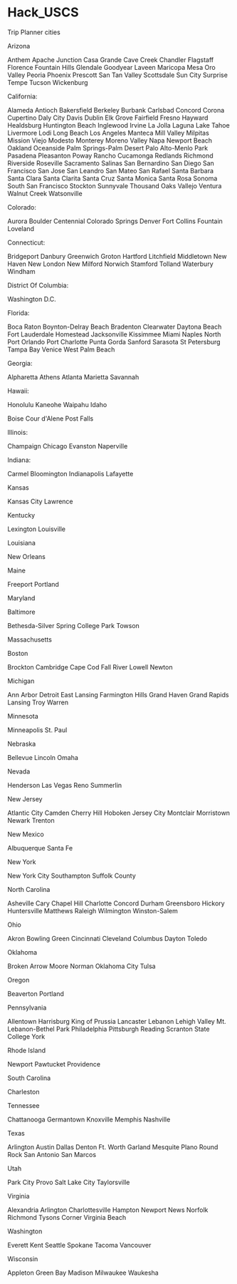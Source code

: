 # Hack_USCS
Trip Planner
cities

Arizona

Anthem
Apache Junction
Casa Grande
Cave Creek
Chandler
Flagstaff
Florence
Fountain Hills
Glendale
Goodyear
Laveen
Maricopa
Mesa
Oro Valley
Peoria
Phoenix
Prescott
San Tan Valley
Scottsdale
Sun City
Surprise
Tempe
Tucson
Wickenburg

California:

Alameda
Antioch
Bakersfield
Berkeley
Burbank
Carlsbad
Concord
Corona
Cupertino
Daly City
Davis
Dublin
Elk Grove
Fairfield
Fresno
Hayward
Healdsburg
Huntington Beach
Inglewood
Irvine
La Jolla
Laguna
Lake Tahoe
Livermore
Lodi
Long Beach
Los Angeles
Manteca
Mill Valley
Milpitas
Mission Viejo
Modesto
Monterey
Moreno Valley
Napa
Newport Beach
Oakland
Oceanside
Palm Springs-Palm Desert
Palo Alto-Menlo Park
Pasadena
Pleasanton
Poway
Rancho Cucamonga
Redlands
Richmond
Riverside
Roseville
Sacramento
Salinas
San Bernardino
San Diego
San Francisco
San Jose
San Leandro
San Mateo
San Rafael
Santa Barbara
Santa Clara
Santa Clarita
Santa Cruz
Santa Monica
Santa Rosa
Sonoma
South San Francisco
Stockton
Sunnyvale
Thousand Oaks
Vallejo
Ventura
Walnut Creek
Watsonville

Colorado:

Aurora
Boulder
Centennial
Colorado Springs
Denver
Fort Collins
Fountain
Loveland

Connecticut:

Bridgeport
Danbury
Greenwich
Groton
Hartford
Litchfield
Middletown
New Haven
New London
New Milford
Norwich
Stamford
Tolland
Waterbury
Windham

District Of Columbia:

Washington D.C.

Florida:

Boca Raton
Boynton-Delray Beach
Bradenton
Clearwater
Daytona Beach
Fort Lauderdale
Homestead
Jacksonville
Kissimmee
Miami
Naples
North Port
Orlando
Port Charlotte
Punta Gorda
Sanford
Sarasota
St Petersburg
Tampa Bay
Venice
West Palm Beach

Georgia:

Alpharetta
Athens
Atlanta
Marietta
Savannah

Hawaii:

Honolulu
Kaneohe
Waipahu
Idaho

Boise
Cour d'Alene
Post Falls

Illinois:

Champaign
Chicago
Evanston
Naperville

Indiana:

Carmel
Bloomington
Indianapolis
Lafayette

Kansas

Kansas City
Lawrence

Kentucky

Lexington
Louisville

Louisiana

New Orleans

Maine

Freeport
Portland

Maryland

Baltimore

Bethesda-Silver Spring
College Park
Towson

Massachusetts

Boston

Brockton
Cambridge
Cape Cod
Fall River
Lowell
Newton

Michigan

Ann Arbor
Detroit
East Lansing
Farmington Hills
Grand Haven
Grand Rapids
Lansing
Troy
Warren

Minnesota

Minneapolis
St. Paul

Nebraska

Bellevue
Lincoln
Omaha

Nevada

Henderson
Las Vegas
Reno
Summerlin

New Jersey

Atlantic City
Camden
Cherry Hill
Hoboken
Jersey City
Montclair
Morristown
Newark
Trenton

New Mexico

Albuquerque
Santa Fe

New York

New York City
Southampton
Suffolk County

North Carolina

Asheville
Cary
Chapel Hill
Charlotte
Concord
Durham
Greensboro
Hickory
Huntersville
Matthews
Raleigh
Wilmington
Winston-Salem

Ohio

Akron
Bowling Green
Cincinnati
Cleveland
Columbus
Dayton
Toledo

Oklahoma

Broken Arrow
Moore
Norman
Oklahoma City
Tulsa

Oregon

Beaverton
Portland

Pennsylvania

Allentown
Harrisburg
King of Prussia
Lancaster
Lebanon
Lehigh Valley
Mt. Lebanon-Bethel Park
Philadelphia
Pittsburgh
Reading
Scranton
State College
York

Rhode Island

Newport
Pawtucket
Providence

South Carolina

Charleston

Tennessee

Chattanooga
Germantown
Knoxville
Memphis
Nashville

Texas

Arlington
Austin
Dallas
Denton
Ft. Worth
Garland
Mesquite
Plano
Round Rock
San Antonio
San Marcos

Utah

Park City
Provo
Salt Lake City
Taylorsville

Virginia

Alexandria
Arlington
Charlottesville
Hampton
Newport News
Norfolk
Richmond
Tysons Corner
Virginia Beach

Washington

Everett
Kent
Seattle
Spokane
Tacoma
Vancouver

Wisconsin

Appleton
Green Bay
Madison
Milwaukee
Waukesha
